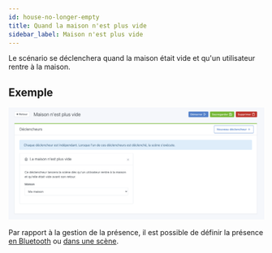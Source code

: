 ```yaml
---
id: house-no-longer-empty
title: Quand la maison n'est plus vide
sidebar_label: Maison n'est plus vide
---
```


Le scénario se déclenchera quand la maison était vide et qu'un utilisateur rentre à la maison.

## Exemple

![Maison n'est plus vide](../../../../../static/img/docs/fr/scenes/house-no-longer-empty/house-no-longer-empty.png)

Par rapport à la gestion de la présence, il est possible de définir la présence [en Bluetooth](/fr/docs/integrations/bluetooth) ou [dans une scène](/fr/docs/scenes/user-presence).
